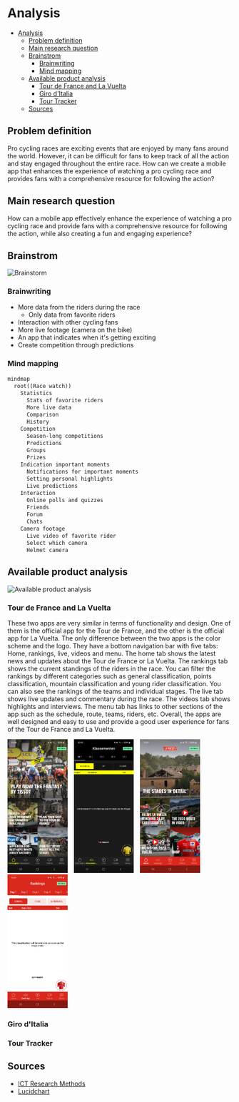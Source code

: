 # Analysis

-   [Analysis](#analysis)
    -   [Problem definition](#problem-definition)
    -   [Main research question](#main-research-question)
    -   [Brainstrom](#brainstrom)
        -   [Brainwriting](#brainwriting)
        -   [Mind mapping](#mind-mapping)
    -   [Available product analysis](#available-product-analysis)
        -   [Tour de France and La Vuelta](#tour-de-france-and-la-vuelta)
        -   [Giro d'Italia](#giro-ditalia)
        -   [Tour Tracker](#tour-tracker)
    -   [Sources](#sources)

## Problem definition

Pro cycling races are exciting events that are enjoyed by many fans around the world. However, it can be difficult for fans to keep track of all the action and stay engaged throughout the entire race. How can we create a mobile app that enhances the experience of watching a pro cycling race and provides fans with a comprehensive resource for following the action?

## Main research question

How can a mobile app effectively enhance the experience of watching a pro cycling race and provide fans with a comprehensive resource for following the action, while also creating a fun and engaging experience?

## Brainstrom

<img src="https://ictresearchmethods.nl/img/methods/workshop/brainstorm.webp" height="300" alt="Brainstorm">

### Brainwriting

-   More data from the riders during the race
    -   Only data from favorite riders
-   Interaction with other cycling fans
-   More live footage (camera on the bike)
-   An app that indicates when it's getting exciting
-   Create competition through predictions

### Mind mapping

```mermaid
mindmap
  root((Race watch))
    Statistics
      Stats of favorite riders
      More live data
      Comparison
      History
    Competition
      Season-long competitions
      Predictions
      Groups
      Prizes
    Indication important moments
      Notifications for important moments
      Setting personal highlights
      Live predictions
    Interaction
      Online polls and quizzes
      Friends
      Forum
      Chats
    Camera footage
      Live video of favorite rider
      Select which camera
      Helmet camera
```

## Available product analysis

<img src="https://ictresearchmethods.nl/img/methods/library/available-product-analysis.webp" height="300" alt="Available product analysis">

### Tour de France and La Vuelta

These two apps are very similar in terms of functionality and design. One of them is the official app for the Tour de France, and the other is the official app for La Vuelta. The only difference between the two apps is the color scheme and the logo. They have a bottom navigation bar with five tabs: Home, rankings, live, videos and menu. The home tab shows the latest news and updates about the Tour de France or La Vuelta. The rankings tab shows the current standings of the riders in the race. You can filter the rankings by different categories such as general classification, points classification, mountain classification and young rider classification. You can also see the rankings of the teams and individual stages. The live tab shows live updates and commentary during the race. The videos tab shows highlights and interviews. The menu tab has links to other sections of the app such as the schedule, route, teams, riders, etc. Overall, the apps are well designed and easy to use and provide a good user experience for fans of the Tour de France and La Vuelta.

<p float="left">
    <img src="./Images/Screenshot_20240618_100038_Tour%20de%20France.jpg" height="300" alt="Tour de France" style="margin-right: 10px;">
    <img src="./Images/Screenshot_20240618_100055_Tour%20de%20France.jpg" height="300" alt="Tour de France" style="margin-right: 10px;">
    <img src="./Images/Screenshot_20240618_100109_La%20Vuelta.jpg" height="300" alt="La Vuelta" style="margin-right: 10px;">
    <img src="./Images/Screenshot_20240618_100116_La%20Vuelta.jpg" height="300" alt="La Vuelta">
</p>

### Giro d'Italia

### Tour Tracker

## Sources

-   [ICT Research Methods](https://ictresearchmethods.nl)
-   [Lucidchart](https://www.lucidchart.com/blog/effective-brainstorming-techniques)
